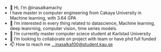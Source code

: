 - 👋 Hi, I’m @inasalkamachy
- I have master in computer engineering from Cakaya University in Machine learning, with 3.64 GPA
- 👀 I’m interested in every thing related to datascience, Machine learning, deep leanrning, computer vision, time series models. 
- 🌱 I’m currently master computer sciece student at Karlstad University
- 💞️ I’m looking to collaborate on project with team or have phd full funded 
- 📫 How to reach me ...inasalka100@student.kau.se
<!---
inasalkamachy/inasalkamachy is a ✨ special ✨ repository because its `README.md` (this file) appears on your GitHub profile.
You can click the Preview link to take a look at your changes.
--->
